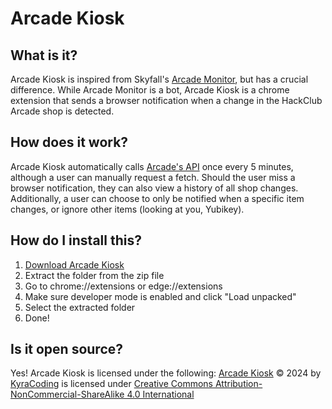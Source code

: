 # Arcade Kiosk
## What is it?
Arcade Kiosk is inspired from Skyfall's [Arcade Monitor](https://github.com/SkyfallWasTaken/arcade-monitor/), but has a crucial difference. While Arcade Monitor is a bot, Arcade Kiosk is a chrome extension that sends a browser notification when a change in the HackClub Arcade shop is detected.
## How does it work?
Arcade Kiosk automatically calls [Arcade's API](https://hackclub.com/api/arcade/shop/) once every 5 minutes, although a user can manually request a fetch. Should the user miss a browser notification, they can also view a history of all shop changes. Additionally, a user can choose to only be notified when a specific item changes, or ignore other items (looking at you, Yubikey). 
## How do I install this?
1. [Download Arcade Kiosk](https://github.com/MrMeCoding/arcade-kiosk/archive/refs/heads/main.zip)
2. Extract the folder from the zip file
3. Go to chrome://extensions or edge://extensions
4. Make sure developer mode is enabled and click "Load unpacked"
5. Select the extracted folder
6. Done!
## Is it open source?
Yes! Arcade Kiosk is licensed under the following: 
[Arcade Kiosk](https://github.com/MrMeCoding/arcade-kiosk) © 2024 by [KyraCoding](https://github.com/MrMeCoding/) is licensed under [Creative Commons Attribution-NonCommercial-ShareAlike 4.0 International](https://creativecommons.org/licenses/by-nc-sa/4.0/?ref=chooser-v1)
